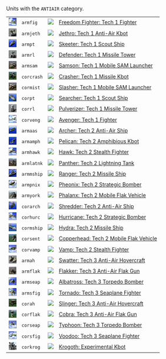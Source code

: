 Units with the <code>ANTIAIR</code> category.
<table>
    <tr>
        <td><a href="ARMFIG"><img src="icons/units/ARMFIG_icon.png" width="21px" /></a></td>
        <td><code>armfig</code></td>
        <td><a href="SCTATest"><img src="icons/mods/sctatest.png" width="21px" /></a></td>
        <td><a href="ARMFIG">Freedom Fighter: Tech 1 Fighter</a></td>
    </tr>
    <tr>
        <td><a href="ARMJETH"><img src="icons/units/ARMJETH_icon.png" width="21px" /></a></td>
        <td><code>armjeth</code></td>
        <td><a href="SCTATest"><img src="icons/mods/sctatest.png" width="21px" /></a></td>
        <td><a href="ARMJETH">Jethro: Tech 1 Anti-Air Kbot</a></td>
    </tr>
    <tr>
        <td><a href="ARMPT"><img src="icons/units/ARMPT_icon.png" width="21px" /></a></td>
        <td><code>armpt</code></td>
        <td><a href="SCTATest"><img src="icons/mods/sctatest.png" width="21px" /></a></td>
        <td><a href="ARMPT">Skeeter: Tech 1 Scout Ship</a></td>
    </tr>
    <tr>
        <td><a href="ARMRL"><img src="icons/units/ARMRL_icon.png" width="21px" /></a></td>
        <td><code>armrl</code></td>
        <td><a href="SCTATest"><img src="icons/mods/sctatest.png" width="21px" /></a></td>
        <td><a href="ARMRL">Defender: Tech 1 Missile Tower</a></td>
    </tr>
    <tr>
        <td><a href="ARMSAM"><img src="icons/units/ARMSAM_icon.png" width="21px" /></a></td>
        <td><code>armsam</code></td>
        <td><a href="SCTATest"><img src="icons/mods/sctatest.png" width="21px" /></a></td>
        <td><a href="ARMSAM">Samson: Tech 1 Mobile SAM Launcher</a></td>
    </tr>
    <tr>
        <td><a href="CORCRASH"><img src="icons/units/CORCRASH_icon.png" width="21px" /></a></td>
        <td><code>corcrash</code></td>
        <td><a href="SCTATest"><img src="icons/mods/sctatest.png" width="21px" /></a></td>
        <td><a href="CORCRASH">Crasher: Tech 1 Missile Kbot</a></td>
    </tr>
    <tr>
        <td><a href="CORMIST"><img src="icons/units/CORMIST_icon.png" width="21px" /></a></td>
        <td><code>cormist</code></td>
        <td><a href="SCTATest"><img src="icons/mods/sctatest.png" width="21px" /></a></td>
        <td><a href="CORMIST">Slasher: Tech 1 Mobile SAM Launcher</a></td>
    </tr>
    <tr>
        <td><a href="CORPT"><img src="icons/units/CORPT_icon.png" width="21px" /></a></td>
        <td><code>corpt</code></td>
        <td><a href="SCTATest"><img src="icons/mods/sctatest.png" width="21px" /></a></td>
        <td><a href="CORPT">Searcher: Tech 1 Scout Ship</a></td>
    </tr>
    <tr>
        <td><a href="CORRL"><img src="icons/units/CORRL_icon.png" width="21px" /></a></td>
        <td><code>corrl</code></td>
        <td><a href="SCTATest"><img src="icons/mods/sctatest.png" width="21px" /></a></td>
        <td><a href="CORRL">Pulverizer: Tech 1 Missile Tower</a></td>
    </tr>
    <tr>
        <td><a href="CORVENG"><img src="icons/units/CORVENG_icon.png" width="21px" /></a></td>
        <td><code>corveng</code></td>
        <td><a href="SCTATest"><img src="icons/mods/sctatest.png" width="21px" /></a></td>
        <td><a href="CORVENG">Avenger: Tech 1 Fighter</a></td>
    </tr>
    <tr>
        <td><a href="ARMAAS"><img src="icons/units/ARMAAS_icon.png" width="21px" /></a></td>
        <td><code>armaas</code></td>
        <td><a href="SCTATest"><img src="icons/mods/sctatest.png" width="21px" /></a></td>
        <td><a href="ARMAAS">Archer: Tech 2 Anti-Air Ship</a></td>
    </tr>
    <tr>
        <td><a href="ARMAMPH"><img src="icons/units/ARMAMPH_icon.png" width="21px" /></a></td>
        <td><code>armamph</code></td>
        <td><a href="SCTATest"><img src="icons/mods/sctatest.png" width="21px" /></a></td>
        <td><a href="ARMAMPH">Pelican: Tech 2 Amphibious Kbot</a></td>
    </tr>
    <tr>
        <td><a href="ARMHAWK"><img src="icons/units/ARMHAWK_icon.png" width="21px" /></a></td>
        <td><code>armhawk</code></td>
        <td><a href="SCTATest"><img src="icons/mods/sctatest.png" width="21px" /></a></td>
        <td><a href="ARMHAWK">Hawk: Tech 2 Stealth Fighter</a></td>
    </tr>
    <tr>
        <td><a href="ARMLATNK"><img src="icons/units/ARMLATNK_icon.png" width="21px" /></a></td>
        <td><code>armlatnk</code></td>
        <td><a href="SCTATest"><img src="icons/mods/sctatest.png" width="21px" /></a></td>
        <td><a href="ARMLATNK">Panther: Tech 2 Lightning Tank</a></td>
    </tr>
    <tr>
        <td><a href="ARMMSHIP"><img src="icons/units/ARMMSHIP_icon.png" width="21px" /></a></td>
        <td><code>armmship</code></td>
        <td><a href="SCTATest"><img src="icons/mods/sctatest.png" width="21px" /></a></td>
        <td><a href="ARMMSHIP">Ranger: Tech 2 Missile Ship</a></td>
    </tr>
    <tr>
        <td><a href="ARMPNIX"><img src="icons/units/ARMPNIX_icon.png" width="21px" /></a></td>
        <td><code>armpnix</code></td>
        <td><a href="SCTATest"><img src="icons/mods/sctatest.png" width="21px" /></a></td>
        <td><a href="ARMPNIX">Pheonix: Tech 2 Strategic Bomber</a></td>
    </tr>
    <tr>
        <td><a href="ARMYORK"><img src="icons/units/ARMYORK_icon.png" width="21px" /></a></td>
        <td><code>armyork</code></td>
        <td><a href="SCTATest"><img src="icons/mods/sctatest.png" width="21px" /></a></td>
        <td><a href="ARMYORK">Phalanx: Tech 2 Mobile Flak Vehicle</a></td>
    </tr>
    <tr>
        <td><a href="CORARCH"><img src="icons/units/CORARCH_icon.png" width="21px" /></a></td>
        <td><code>corarch</code></td>
        <td><a href="SCTATest"><img src="icons/mods/sctatest.png" width="21px" /></a></td>
        <td><a href="CORARCH">Shredder: Tech 2 Anti-Air Ship</a></td>
    </tr>
    <tr>
        <td><a href="CORHURC"><img src="icons/units/CORHURC_icon.png" width="21px" /></a></td>
        <td><code>corhurc</code></td>
        <td><a href="SCTATest"><img src="icons/mods/sctatest.png" width="21px" /></a></td>
        <td><a href="CORHURC">Hurricane: Tech 2 Strategic Bomber</a></td>
    </tr>
    <tr>
        <td><a href="CORMSHIP"><img src="icons/units/CORMSHIP_icon.png" width="21px" /></a></td>
        <td><code>cormship</code></td>
        <td><a href="SCTATest"><img src="icons/mods/sctatest.png" width="21px" /></a></td>
        <td><a href="CORMSHIP">Hydra: Tech 2 Missile Ship</a></td>
    </tr>
    <tr>
        <td><a href="CORSENT"><img src="icons/units/CORSENT_icon.png" width="21px" /></a></td>
        <td><code>corsent</code></td>
        <td><a href="SCTATest"><img src="icons/mods/sctatest.png" width="21px" /></a></td>
        <td><a href="CORSENT">Copperhead: Tech 2 Mobile Flak Vehicle</a></td>
    </tr>
    <tr>
        <td><a href="CORVAMP"><img src="icons/units/CORVAMP_icon.png" width="21px" /></a></td>
        <td><code>corvamp</code></td>
        <td><a href="SCTATest"><img src="icons/mods/sctatest.png" width="21px" /></a></td>
        <td><a href="CORVAMP">Vamp: Tech 2 Stealth Fighter</a></td>
    </tr>
    <tr>
        <td><a href="ARMAH"><img src="icons/units/ARMAH_icon.png" width="21px" /></a></td>
        <td><code>armah</code></td>
        <td><a href="SCTATest"><img src="icons/mods/sctatest.png" width="21px" /></a></td>
        <td><a href="ARMAH">Swatter: Tech 3 Anti-Air Hovercraft</a></td>
    </tr>
    <tr>
        <td><a href="ARMFLAK"><img src="icons/units/ARMFLAK_icon.png" width="21px" /></a></td>
        <td><code>armflak</code></td>
        <td><a href="SCTATest"><img src="icons/mods/sctatest.png" width="21px" /></a></td>
        <td><a href="ARMFLAK">Flakker: Tech 3 Anti-Air Flak Gun</a></td>
    </tr>
    <tr>
        <td><a href="ARMSEAP"><img src="icons/units/ARMSEAP_icon.png" width="21px" /></a></td>
        <td><code>armseap</code></td>
        <td><a href="SCTATest"><img src="icons/mods/sctatest.png" width="21px" /></a></td>
        <td><a href="ARMSEAP">Albatross: Tech 3 Torpedo Bomber</a></td>
    </tr>
    <tr>
        <td><a href="ARMSFIG"><img src="icons/units/ARMSFIG_icon.png" width="21px" /></a></td>
        <td><code>armsfig</code></td>
        <td><a href="SCTATest"><img src="icons/mods/sctatest.png" width="21px" /></a></td>
        <td><a href="ARMSFIG">Tornado: Tech 3 Seaplane Fighter</a></td>
    </tr>
    <tr>
        <td><a href="CORAH"><img src="icons/units/CORAH_icon.png" width="21px" /></a></td>
        <td><code>corah</code></td>
        <td><a href="SCTATest"><img src="icons/mods/sctatest.png" width="21px" /></a></td>
        <td><a href="CORAH">Slinger: Tech 3 Anti-Air Hovercraft</a></td>
    </tr>
    <tr>
        <td><a href="CORFLAK"><img src="icons/units/CORFLAK_icon.png" width="21px" /></a></td>
        <td><code>corflak</code></td>
        <td><a href="SCTATest"><img src="icons/mods/sctatest.png" width="21px" /></a></td>
        <td><a href="CORFLAK">Cobra: Tech 3 Anti-Air Flak Gun</a></td>
    </tr>
    <tr>
        <td><a href="CORSEAP"><img src="icons/units/CORSEAP_icon.png" width="21px" /></a></td>
        <td><code>corseap</code></td>
        <td><a href="SCTATest"><img src="icons/mods/sctatest.png" width="21px" /></a></td>
        <td><a href="CORSEAP">Typhoon: Tech 3 Torpedo Bomber</a></td>
    </tr>
    <tr>
        <td><a href="CORSFIG"><img src="icons/units/CORSFIG_icon.png" width="21px" /></a></td>
        <td><code>corsfig</code></td>
        <td><a href="SCTATest"><img src="icons/mods/sctatest.png" width="21px" /></a></td>
        <td><a href="CORSFIG">Voodoo: Tech 3 Seaplane Fighter</a></td>
    </tr>
    <tr>
        <td><a href="CORKROG"><img src="icons/units/CORKROG_icon.png" width="21px" /></a></td>
        <td><code>corkrog</code></td>
        <td><a href="SCTATest"><img src="icons/mods/sctatest.png" width="21px" /></a></td>
        <td><a href="CORKROG">Krogoth: Experimental Kbot</a></td>
    </tr>
</table>
